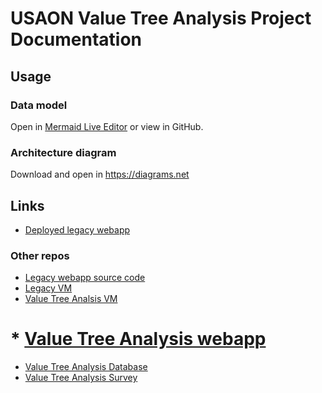 # USAON Value Tree Analysis Project Documentation

## Usage

### Data model

Open in [Mermaid Live Editor](https://mermaid.live/) or view in GitHub.


### Architecture diagram

Download and open in https://diagrams.net


## Links

* [Deployed legacy webapp](http://usaon-vta-legacy.apps.nsidc.org/index.html)


### Other repos

* [Legacy webapp source code](https://github.com/nsidc/usaon-vta-webapp-legacy)
* [Legacy VM](https://github.com/nsidc/usaon-vta-legacy-vm)
* [Value Tree Analsis VM](https://github.com/nsidc/usaon-vta-vm)
# * [Value Tree Analysis webapp](https://github.com/nsidc/usaon-vta-webapp)
* [Value Tree Analysis Database](https://github.com/nsidc/usaon-vta-db)
* [Value Tree Analysis Survey](https://github.com/nsidc/usaon-vta-survey)
